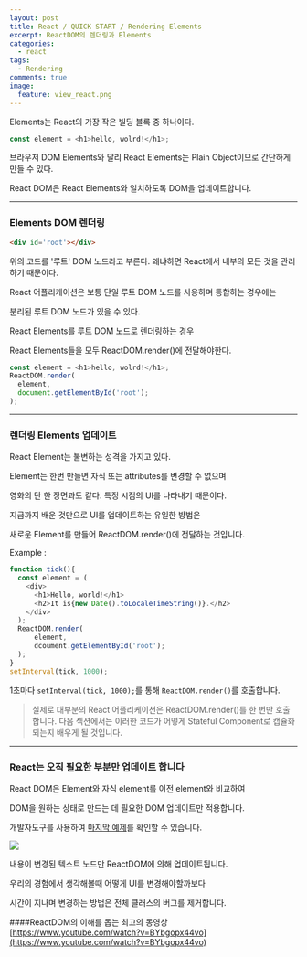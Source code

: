 ```yaml
---
layout: post
title: React / QUICK START / Rendering Elements
excerpt: ReactDOM의 렌더링과 Elements 
categories:
  - react
tags:
  - Rendering
comments: true
image:
  feature: view_react.png
---
```


Elements는 React의 가장 작은 빌딩 블록 중 하나이다.

```javascript
const element = <h1>hello, wolrd!</h1>;
```

브라우저 DOM Elements와 달리 React Elements는 Plain Object이므로 간단하게 만들 수 있다.

React DOM은 React Elements와 일치하도록 DOM을 업데이트합니다.

--------------------------------------------------------------------------------

### Elements DOM 렌더링

```html
<div id='root'></div>
```

위의 코드를 '루트' DOM 노드라고 부른다. 왜냐하면 React에서 내부의 모든 것을 관리하기 때문이다.

React 어플리케이션은 보통 단일 루트 DOM 노드를 사용하며 통합하는 경우에는

분리된 루트 DOM 노드가 있을 수 있다.

React Elements를 루트 DOM 노드로 렌더링하는 경우

React Elements들을 모두 ReactDOM.render()에 전달해야한다.

```javascript
const element = <h1>hello, wolrd!</h1>;
ReactDOM.render(
  element,
  document.getElementById('root');
);
```

--------------------------------------------------------------------------------

### 렌더링 Elements 업데이트

React Element는 불변하는 성격을 가지고 있다.

Element는 한번 만들면 자식 또는 attributes를 변경할 수 없으며

영화의 단 한 장면과도 같다. 특정 시점의 UI를 나타내기 때문이다.

지금까지 배운 것만으로 UI를 업데이트하는 유일한 방법은

새로운 Element를 만들어 ReactDOM.render()에 전달하는 것입니다.

Example :

```javascript
function tick(){
  const element = (
    <div>
      <h1>Hello, world!</h1>
      <h2>It is{new Date().toLocaleTimeString()}.</h2>
    </div>
  );
  ReactDOM.render(
	  element,
	  dcoument.getElementById('root');
  );
}
setInterval(tick, 1000);
```
1초마다 `setInterval(tick, 1000);`를 통해 `ReactDOM.render()`를 호출합니다.

>실제로 대부분의 React 어플리케이션은 ReactDOM.render()를 한 번만 호출합니다.
>다음 섹션에서는 이러한 코드가 어떻게 Stateful Component로 캡슐화되는지 배우게 될 것입니다.

---
### React는 오직 필요한 부분만 업데이트 합니다

React DOM은 Element와 자식 element를 이전 element와 비교하여

DOM을 원하는 상태로 만드는 데 필요한 DOM 업데이트만 적용합니다.

개발자도구를 사용하여 [마지막 예제](http://codepen.io/gaearon/pen/gwoJZk?editors=0010)를 확인할 수 있습니다.

![](https://facebook.github.io/react/img/docs/granular-dom-updates.gif)

내용이 변경된 텍스트 노드만 ReactDOM에 의해 업데이트됩니다.


우리의 경험에서 생각해볼때 어떻게 UI를 변경해야할까보다

시간이 지나며 변경하는 방법은 전체 클래스의 버그를 제거합니다.



####ReactDOM의 이해를 돕는 최고의 동영상
[https://www.youtube.com/watch?v=BYbgopx44vo](https://www.youtube.com/watch?v=BYbgopx44vo)
